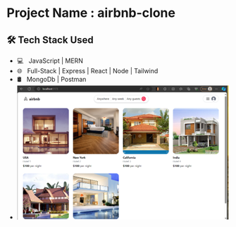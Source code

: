 <h1>Project Name : airbnb-clone</h1>
<h2>🛠 Tech Stack Used</h2>

- 💻 &nbsp; JavaScript | MERN  
- 🌐 &nbsp; Full-Stack | Express | React | Node | Tailwind  
- 🛢 &nbsp; MongoDb | Postman
- ![Images](Images/index.png)
